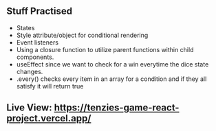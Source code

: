 ## Stuff Practised
- States
- Style attribute/object for conditional rendering
- Event listeners
- Using a closure function to utilize parent functions within child components.
- useEffect since we want to check for a win everytime the dice state changes.
- .every() checks every item in an array for a condition and if they all satisfy it will return true
## Live View: https://tenzies-game-react-project.vercel.app/

